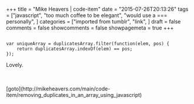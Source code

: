 +++
title = "Mike Heavers | code-item"
date = "2015-07-26T20:13:26"
tags = ["javascript", "too much coffee to be elegant", "would use a === personally", ]
categories = ["imported from tumblr", "link", ]
draft = false
comments = false
showcomments = false
showpagemeta = true
+++

<pre><code>
var uniqueArray = duplicatesArray.filter(function(elem, pos) {
    return duplicatesArray.indexOf(elem) == pos;
});
</code></pre>

<p>Lovely.</p><br /><br />[goto](http://mikeheavers.com/main/code-item/removing_duplicates_in_an_array_using_javascript)